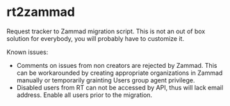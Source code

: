 # rt2zammad

Request tracker to Zammad migration script. This is not an out of box solution
for everybody, you will probably have to customize it.

Known issues:

* Comments on issues from non creators are rejected by Zammad. This can be
  workarounded by creating appropriate organizations in Zammad manually or
  temporarily grainting Users group agent privilege.
* Disabled users from RT can not be accessed by API, thus will lack email
  address. Enable all users prior to the migration.
